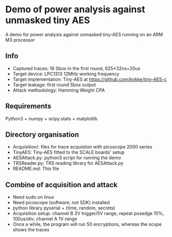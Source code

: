 # Demo of power analysis against unmasked tiny AES
A demo for power analysis against unmasked tiny-AES running on an ARM M3 processor
## Info
- Captured traces: 16 Sbox in the first round, 625*32ns=20us
- Target device: LPC1313 12MHz working frequency
- Target implementation: Tiny-AES at https://github.com/kokke/tiny-AES-c
- Target leakage: first round Sbox output
- Attack methodology: Hamming Weight CPA
## Requirements
Python3 + numpy + scipy.stats + matplotlib
## Directory organisation
- Acquisition/: files for trace acquistion with picoscope 2000 series
- TinyAES: Tiny-AES fitted to the SCALE boards' setup
- AESAttack.py: python3 script for running the demo
- TRSReader.py: TRS reading library for AESAttack.py
- README.md: This file

## Combine of acquisition and attack
- Need sudo on linux
- Need picoscope (software; not SDK) installed
- python library pyserial + (time, random, secrets) 
- Acquisition setup: channel B 2V trigger/5V range, repeat posedge 10%, 100us/div;
                     channel A 1V range
- Once a while, the program will run 50 encryptions, whereas the scope shows the traces
